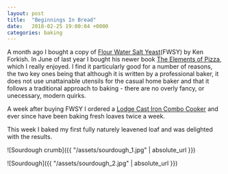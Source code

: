 ```yaml
---
layout: post
title:  "Beginnings In Bread"
date:   2018-02-25 19:00:04 +0000
categories: baking
---
```


A month ago I bought a copy of [Flour Water Salt Yeast](http://kensartisan.com/flour-water-salt-yeast/)(FWSY) by Ken Forkish. In June of last year I bought his newer book [The Elements of Pizza](http://kensartisan.com/elements-of-pizza/), which I really enjoyed. I find it particularly good for a number of reasons, the two key ones being that although it is written by a professional baker, it does not use unattainable utensils for the casual home baker and that it follows a traditional approach to baking - there are no overly fancy, or unecessary, modern quirks. 

A week after buying FWSY I ordered a [Lodge Cast Iron Combo Cooker](http://shop.lodgemfg.com/deep-skillets/3-quart-cast-iron-combo-cooker.asp) and ever since have been baking fresh loaves twice a week.

This week I baked my first fully naturely leavened loaf and was delighted with the results.


![Sourdough crumb]({{ "/assets/sourdough_1.jpg" | absolute_url }})


![Sourdough]({{ "/assets/sourdough_2.jpg" | absolute_url }})
